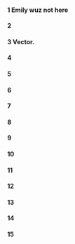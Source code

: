 #### 1 Emily wuz not here
#### 2
#### 3 Vector.
#### 4
#### 5
#### 6
#### 7
#### 8
#### 9
#### 10
#### 11
#### 12
#### 13
#### 14
#### 15